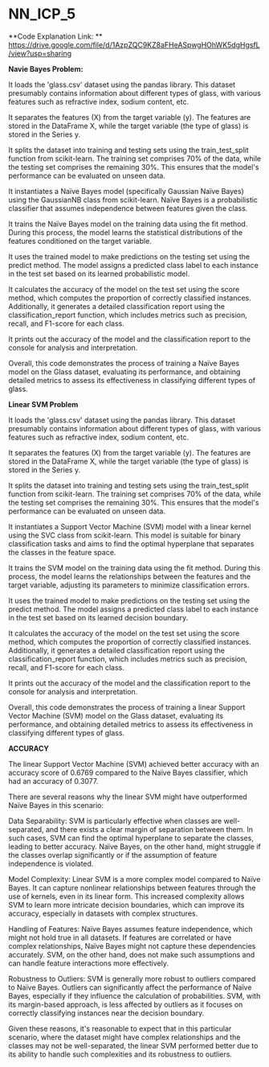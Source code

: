 # NN_ICP_5
**Code Explanation Link: ** https://drive.google.com/file/d/1AzpZQC9KZ8aFHeASpwgHOhWK5dgHgsfL/view?usp=sharing

**Navie Bayes Problem:**

It loads the 'glass.csv' dataset using the pandas library. This dataset presumably contains information about different types of glass, with various features such as refractive index, sodium content, etc.

It separates the features (X) from the target variable (y). The features are stored in the DataFrame X, while the target variable (the type of glass) is stored in the Series y.

It splits the dataset into training and testing sets using the train_test_split function from scikit-learn. The training set comprises 70% of the data, while the testing set comprises the remaining 30%. This ensures that the model's performance can be evaluated on unseen data.

It instantiates a Naïve Bayes model (specifically Gaussian Naïve Bayes) using the GaussianNB class from scikit-learn. Naïve Bayes is a probabilistic classifier that assumes independence between features given the class.

It trains the Naïve Bayes model on the training data using the fit method. During this process, the model learns the statistical distributions of the features conditioned on the target variable.

It uses the trained model to make predictions on the testing set using the predict method. The model assigns a predicted class label to each instance in the test set based on its learned probabilistic model.

It calculates the accuracy of the model on the test set using the score method, which computes the proportion of correctly classified instances. Additionally, it generates a detailed classification report using the classification_report function, which includes metrics such as precision, recall, and F1-score for each class.

It prints out the accuracy of the model and the classification report to the console for analysis and interpretation.

Overall, this code demonstrates the process of training a Naïve Bayes model on the Glass dataset, evaluating its performance, and obtaining detailed metrics to assess its effectiveness in classifying different types of glass.


**Linear SVM Problem**

It loads the 'glass.csv' dataset using the pandas library. This dataset presumably contains information about different types of glass, with various features such as refractive index, sodium content, etc.

It separates the features (X) from the target variable (y). The features are stored in the DataFrame X, while the target variable (the type of glass) is stored in the Series y.

It splits the dataset into training and testing sets using the train_test_split function from scikit-learn. The training set comprises 70% of the data, while the testing set comprises the remaining 30%. This ensures that the model's performance can be evaluated on unseen data.

It instantiates a Support Vector Machine (SVM) model with a linear kernel using the SVC class from scikit-learn. This model is suitable for binary classification tasks and aims to find the optimal hyperplane that separates the classes in the feature space.

It trains the SVM model on the training data using the fit method. During this process, the model learns the relationships between the features and the target variable, adjusting its parameters to minimize classification errors.

 It uses the trained model to make predictions on the testing set using the predict method. The model assigns a predicted class label to each instance in the test set based on its learned decision boundary.

It calculates the accuracy of the model on the test set using the score method, which computes the proportion of correctly classified instances. Additionally, it generates a detailed classification report using the classification_report function, which includes metrics such as precision, recall, and F1-score for each class.

It prints out the accuracy of the model and the classification report to the console for analysis and interpretation.

Overall, this code demonstrates the process of training a linear Support Vector Machine (SVM) model on the Glass dataset, evaluating its performance, and obtaining detailed metrics to assess its effectiveness in classifying different types of glass.

**ACCURACY**

The linear Support Vector Machine (SVM) achieved better accuracy with an accuracy score of 0.6769 compared to the Naïve Bayes classifier, which had an accuracy of 0.3077.

There are several reasons why the linear SVM might have outperformed Naïve Bayes in this scenario:

Data Separability: SVM is particularly effective when classes are well-separated, and there exists a clear margin of separation between them. In such cases, SVM can find the optimal hyperplane to separate the classes, leading to better accuracy. Naïve Bayes, on the other hand, might struggle if the classes overlap significantly or if the assumption of feature independence is violated.

Model Complexity: Linear SVM is a more complex model compared to Naïve Bayes. It can capture nonlinear relationships between features through the use of kernels, even in its linear form. This increased complexity allows SVM to learn more intricate decision boundaries, which can improve its accuracy, especially in datasets with complex structures.

Handling of Features: Naïve Bayes assumes feature independence, which might not hold true in all datasets. If features are correlated or have complex relationships, Naïve Bayes might not capture these dependencies accurately. SVM, on the other hand, does not make such assumptions and can handle feature interactions more effectively.

Robustness to Outliers: SVM is generally more robust to outliers compared to Naïve Bayes. Outliers can significantly affect the performance of Naïve Bayes, especially if they influence the calculation of probabilities. SVM, with its margin-based approach, is less affected by outliers as it focuses on correctly classifying instances near the decision boundary.

Given these reasons, it's reasonable to expect that in this particular scenario, where the dataset might have complex relationships and the classes may not be well-separated, the linear SVM performed better due to its ability to handle such complexities and its robustness to outliers.





